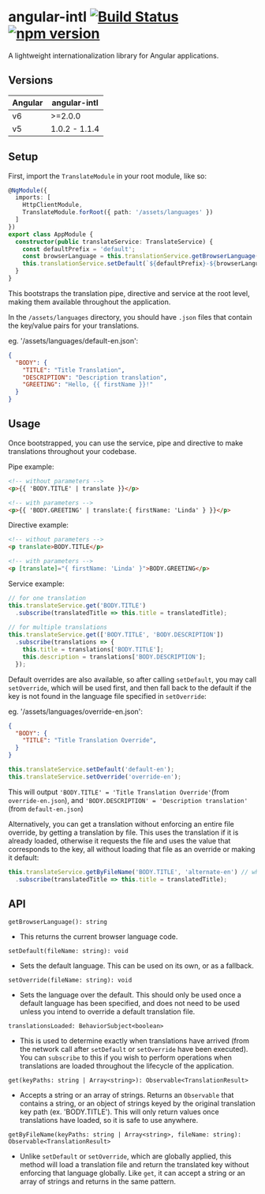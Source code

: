 # angular-intl [![Build Status](https://img.shields.io/circleci/project/github/coreystanford/angular-intl/master.svg)](https://circleci.com/gh/coreystanford/angular-intl) [![npm version](https://img.shields.io/npm/v/angular-intl.svg)](https://www.npmjs.com/package/angular-intl)

A lightweight internationalization library for Angular applications.

## Versions

| Angular   | angular-intl    |
| --------- | --------------- |
| v6        | >=2.0.0         |
| v5        | 1.0.2 - 1.1.4   |

## Setup

First, import the `TranslateModule` in your root module, like so:

```ts
@NgModule({
  imports: [
    HttpClientModule,
    TranslateModule.forRoot({ path: '/assets/languages' })
  ]
})
export class AppModule {
  constructor(public translateService: TranslateService) {
    const defaultPrefix = 'default';
    const browserLanguage = this.translationService.getBrowserLanguage();
    this.translationService.setDefault(`${defaultPrefix}-${browserLanguage}`); // eg. 'default-en'
  }
}
```

This bootstraps the translation pipe, directive and service at the root level, making them available throughout the application.

In the `/assets/languages` directory, you should have `.json` files that contain the key/value pairs for your translations.

eg. '/assets/languages/default-en.json':
```json
{
  "BODY": {
    "TITLE": "Title Translation",
    "DESCRIPTION": "Description translation",
    "GREETING": "Hello, {{ firstName }}!"
  }
}
```

## Usage

Once bootstrapped, you can use the service, pipe and directive to make translations throughout your codebase.

Pipe example:
```html
<!-- without parameters -->
<p>{{ 'BODY.TITLE' | translate }}</p>

<!-- with parameters -->
<p>{{ 'BODY.GREETING' | translate:{ firstName: 'Linda' } }}</p>
```

Directive example:
```html
<!-- without parameters -->
<p translate>BODY.TITLE</p>

<!-- with parameters -->
<p [translate]="{ firstName: 'Linda' }">BODY.GREETING</p>
```

Service example:
```ts
// for one translation
this.translateService.get('BODY.TITLE')
  .subscribe(translatedTitle => this.title = translatedTitle);
  
// for multiple translations
this.translateService.get(['BODY.TITLE', 'BODY.DESCRIPTION'])
  .subscribe(translations => {
    this.title = translations['BODY.TITLE'];
    this.description = translations['BODY.DESCRIPTION'];
  });
```

Default overrides are also available, so after calling `setDefault`, you may call `setOverride`, which will be used first, and then fall back to the default if the key is not found in the language file specified in `setOverride`:

eg. '/assets/languages/override-en.json':
```json
{
  "BODY": {
    "TITLE": "Title Translation Override",
  }
}
```

```ts
this.translateService.setDefault('default-en');
this.translateService.setOverride('override-en');
```

This will output `'BODY.TITLE' = 'Title Translation Override'`(from `override-en.json`), and `'BODY.DESCRIPTION' = 'Description translation'` (from `default-en.json`)

Alternatively, you can get a translation without enforcing an entire file override, by getting a translation by file. This uses the translation if it is already loaded, otherwise it requests the file and uses the value that corresponds to the key, all without loading that file as an override or making it default:

```ts
this.translateService.getByFileName('BODY.TITLE', 'alternate-en') // where 'alternate-en' is yet another language file
  .subscribe(translatedTitle => this.title = translatedTitle);
```

## API

`getBrowserLanguage(): string`
   - This returns the current browser language code.

`setDefault(fileName: string): void`
   - Sets the default language. This can be used on its own, or as a fallback.

`setOverride(fileName: string): void`
   - Sets the language over the default. This should only be used once a default language has been specified, and does not need to be used unless you intend to override a default translation file.

`translationsLoaded: BehaviorSubject<boolean>`
   - This is used to determine exactly when translations have arrived (from the network call after `setDefault` or `setOverride` have been executed). You can `subscribe` to this if you wish to perform operations when translations are loaded throughout the lifecycle of the application.

`get(keyPaths: string | Array<string>): Observable<TranslationResult>`
   - Accepts a string or an array of strings. Returns an `Observable` that contains a string, or an object of strings keyed by the original translation key path (ex. 'BODY.TITLE'). This will only return values once translations have loaded, so it is safe to use anywhere.

`getByFileName(keyPaths: string | Array<string>, fileName: string): Observable<TranslationResult>`
   - Unlike `setDefault` or `setOverride`, which are globally applied, this method will load a translation file and return the translated key without enforcing that language globally. Like `get`, it can accept a string or an array of strings and returns in the same pattern.
